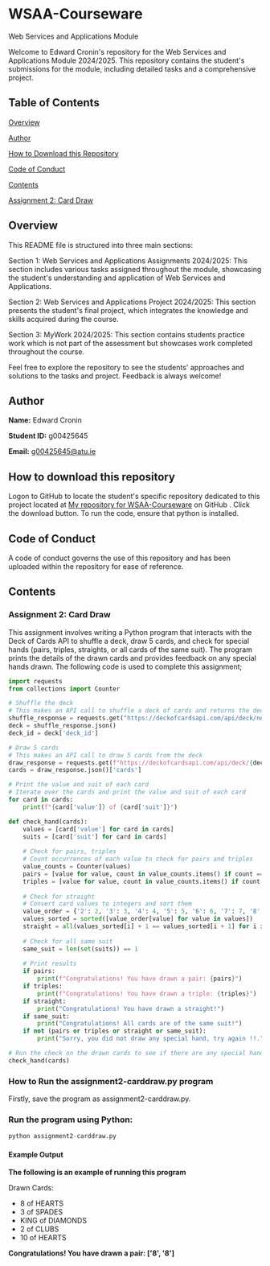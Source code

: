 # WSAA-Courseware
Web Services and Applications Module

Welcome to Edward Cronin's repository for the Web Services and Applications Module 2024/2025. This repository contains the student's submissions for the module, including detailed tasks and a comprehensive project.

## Table of Contents
[Overview](#overview)

[Author](#author)

[How to Download this Repository](#how-to-download-this-repository)

[Code of Conduct](#code-of-conduct)

[Contents](#contents)

[Assignment 2: Card Draw](#assignment-2-card-draw)



## Overview

This README file is structured into three main sections:

Section 1: Web Services and Applications Assignments 2024/2025: This section includes various tasks assigned throughout the module, showcasing the student's understanding and application of Web Services and Applications.

Section 2: Web Services and Applications Project 2024/2025: This section presents the student's final project, which integrates the knowledge and skills acquired during the course.

Section 3: MyWork 2024/2025:  This section contains students practice work which is not part of the assessment but showcases work completed throughout the course. 

Feel free to explore the repository to see the students' approaches and solutions to the tasks and project. Feedback is always welcome!

## Author

__Name:__ Edward Cronin

__Student ID:__ g00425645

__Email:__ g00425645@atu.ie

## How to download this repository

Logon to GitHub to locate the student's specific repository dedicated to this project located at [My repository for WSAA-Courseware](https://github.com/ECronin1973/WSAA-Courseware) on GitHub .
Click the download button.
To run the code, ensure that python is installed.

## Code of Conduct

A code of conduct governs the use of this repository and has been uploaded within the repository for ease of reference.

## Contents

### Assignment 2: Card Draw

This assignment involves writing a Python program that interacts with the Deck of Cards API to shuffle a deck, draw 5 cards, and check for special hands (pairs, triples, straights, or all cards of the same suit). The program prints the details of the drawn cards and provides feedback on any special hands drawn.  The following code is used to complete this assignment;

```python
import requests
from collections import Counter

# Shuffle the deck
# This makes an API call to shuffle a deck of cards and returns the deck ID
shuffle_response = requests.get("https://deckofcardsapi.com/api/deck/new/shuffle/?deck_count=1")
deck = shuffle_response.json()
deck_id = deck['deck_id']

# Draw 5 cards
# This makes an API call to draw 5 cards from the deck
draw_response = requests.get(f"https://deckofcardsapi.com/api/deck/{deck_id}/draw/?count=5")
cards = draw_response.json()['cards']

# Print the value and suit of each card
# Iterate over the cards and print the value and suit of each card
for card in cards:
    print(f"{card['value']} of {card['suit']}")

def check_hand(cards):
    values = [card['value'] for card in cards]
    suits = [card['suit'] for card in cards]
    
    # Check for pairs, triples
    # Count occurrences of each value to check for pairs and triples
    value_counts = Counter(values)
    pairs = [value for value, count in value_counts.items() if count == 2]
    triples = [value for value, count in value_counts.items() if count == 3]
    
    # Check for straight
    # Convert card values to integers and sort them
    value_order = {'2': 2, '3': 3, '4': 4, '5': 5, '6': 6, '7': 7, '8': 8, '9': 9, '10': 10, 'JACK': 11, 'QUEEN': 12, 'KING': 13, 'ACE': 14}
    values_sorted = sorted([value_order[value] for value in values])
    straight = all(values_sorted[i] + 1 == values_sorted[i + 1] for i in range(len(values_sorted) - 1))
    
    # Check for all same suit
    same_suit = len(set(suits)) == 1
    
    # Print results
    if pairs:
        print(f"Congratulations! You have drawn a pair: {pairs}")
    if triples:
        print(f"Congratulations! You have drawn a triple: {triples}")
    if straight:
        print("Congratulations! You have drawn a straight!")
    if same_suit:
        print("Congratulations! All cards are of the same suit!")
    if not (pairs or triples or straight or same_suit):
        print("Sorry, you did not draw any special hand, try again !!.")

# Run the check on the drawn cards to see if there are any special hands
check_hand(cards)
```

### How to Run the assignment2-carddraw.py program

Firstly, save the program as assignment2-carddraw.py.

### Run the program using Python:
```python
python assignment2-carddraw.py
```

#### Example Output

__The following is an example of running this program__

Drawn Cards:
- 8 of HEARTS
- 3 of SPADES
- KING of DIAMONDS
- 2 of CLUBS
- 10 of HEARTS

__Congratulations! You have drawn a pair: ['8', '8']__



